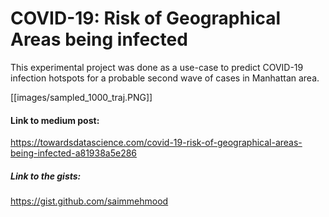 # COVID-19: Risk of Geographical Areas being infected
This experimental project was done as a use-case to predict COVID-19 infection hotspots for a probable second wave of cases in Manhattan area.

[[images/sampled_1000_traj.PNG]]

#### Link to medium post:
https://towardsdatascience.com/covid-19-risk-of-geographical-areas-being-infected-a81938a5e286

##### Link to the gists: 
https://gist.github.com/saimmehmood


